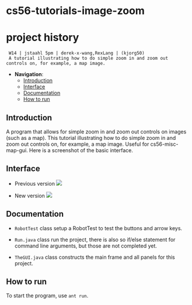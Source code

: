 cs56-tutorials-image-zoom
=========================


project history
===============
~~~
 W14 | jstaahl 5pm | derek-x-wang,RexLang | (kjorg50)
 A tutorial illustrating how to do simple zoom in and zoom out controls on, for example, a map image.
~~~


 - __Navigation__: 
   - [Introduction](https://github.com/Derek-X-Wang/cs56-tutorials-image-zoom/blob/master/README.md#introduction)
   - [Interface](https://github.com/Derek-X-Wang/cs56-tutorials-image-zoom/blob/master/README.md#interface)
   - [Documentation](https://github.com/Derek-X-Wang/cs56-tutorials-image-zoom/blob/master/README.md#documentation)
   - [How to run](https://github.com/Derek-X-Wang/cs56-tutorials-image-zoom/blob/master/README.md#how-to-run)


## Introduction

  A program that allows for simple zoom in and zoom out controls on images (such as a map).
  This tutorial illustrating how to do simple zoom in and zoom out controls on, for example, a map image.
  Useful for cs56-misc-map-gui. Here is a screenshot of the basic interface.
  
## Interface

* Previous version
 ![](http://i.imgur.com/wkrgg1z.png)

* New version
 ![](http://i.imgur.com/ylWsf20.jpg?1)


## Documentation

* `RobotTest` class setup a RobotTest to test the buttons and arrow keys.

* `Run.java` class run the project, there is also so if/else statement for command line arguments, but those are not completed yet. 

* `TheGUI.java` class constructs the main frame and all panels for this project.  


## How to run 
To start the program, use `ant run`. 
